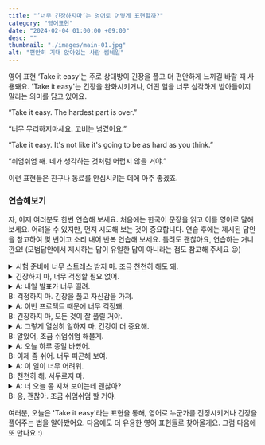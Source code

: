 ```yaml
---
title: "‘너무 긴장하지마’는 영어로 어떻게 표현할까?"
category: "영어표현"
date: "2024-02-04 01:00:00 +09:00"
desc: ""
thumbnail: "./images/main-01.jpg"
alt: "편안히 기대 앉아있는 사람 썸네일"
---
```


영어 표현 ‘Take it easy’는 주로 상대방이 긴장을 풀고 더 편안하게 느끼길 바랄 때 사용돼요. 'Take it easy'는 긴장을 완화시키거나, 어떤 일을 너무 심각하게 받아들이지 말라는 의미를 담고 있어요.

“Take it easy. The hardest part is over.”

“너무 무리하지마세요. 고비는 넘겼어요.”

“Take it easy. It's not like it's going to be as hard as you think.”

“쉬엄쉬엄 해. 네가 생각하는 것처럼 어렵지 않을 거야.”

이런 표현들은 친구나 동료를 안심시키는 데에 아주 좋겠죠.

### 연습해보기

자, 이제 여러분도 한번 연습해 보세요. 처음에는 한국어 문장을 읽고 이를 영어로 말해보세요. 어려울 수 있지만, 먼저 시도해 보는 것이 중요합니다. 연습 후에는 제시된 답안을 참고하여 몇 번이고 소리 내어 반복 연습해 보세요. 틀려도 괜찮아요, 연습하는 거니깐요! (모범답안에서 제시하는 답이 유일한 답이 아니라는 점도 참고해 주세요 😉)

<details>
  <summary>시험 준비에 너무 스트레스 받지 마. 조금 천천히 해도 돼.</summary>
  <span>Don't stress too much about the exam prep. You can take it easy a bit.</span>
</details>

<details>
 <summary>긴장하지 마, 너무 걱정할 필요 없어.</summary>
  <span>Just take it easy, there's no need to worry too much.</span>
</details>

<details>
  <summary>A: 내일 발표가 너무 떨려.<br>
  B: 걱정하지 마. 긴장을 풀고 자신감을 가져.
  </summary>
  <span>
  A: I'm so nervous about the presentation tomorrow.<br>
  B: Don't worry. Just take it easy and be confident.
  </span>
</details>

<details>
  <summary>A: 이번 프로젝트 때문에 너무 걱정돼.<br>
  B: 긴장하지 마, 모든 것이 잘 풀릴 거야.
  </summary>
  <span>
  A: I'm so worried about this project.<br>
  B: Take it easy, everything is going to work out.
  </span>
</details>

<details>
  <summary>A: 그렇게 열심히 일하지 마, 건강이 더 중요해.<br>
  B: 알았어, 조금 쉬엄쉬엄 해볼게.
  </summary>
  <span>
  A: Don't work so hard, your health is more important.<br>
  B: Okay, I'll take it easy a bit.
  </span>
</details>

<details>
  <summary>A: 오늘 하루 종일 바빴어.<br>
  B: 이제 좀 쉬어. 너무 피곤해 보여.
  </summary>
  <span>
  A: I've been busy all day today.<br>
  B: Now take it easy. You look really tired.
  </span>
</details>

<details>
  <summary>A: 이 일이 너무 어려워.<br>
  B: 천천히 해. 서두르지 마.
  </summary>
  <span>
  A: This task is too difficult.<br>
  B: Take it easy. Don't rush.
  </span>
</details>

<details>
  <summary>A: 너 오늘 좀 지쳐 보이는데 괜찮아?<br>
  B: 응, 괜찮아. 조금 쉬엄쉬엄 할 거야.
  </summary>
  <span>
  A: You look a bit tired today, are you okay?<br>
  B: Yes, I'm fine. I'll just take it easy for a bit.
  </span>
</details>

여러분, 오늘은 'Take it easy'라는 표현을 통해, 영어로 누군가를 진정시키거나 긴장을 풀어주는 법을 알아봤어요. 다음에도 더 유용한 영어 표현들로 찾아올게요. 그럼 다음에 또 만나요 :)
